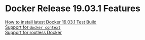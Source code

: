 # Docker Release 19.03.1 Features

[How to install latest Docker 19.03.1 Test Build](https://github.com/collabnix/dockerlabs/blob/master/beginners/install/from-source/README.md)<br>
[Support for ```docker context```]()<br>
[Support for rootless Docker]()<br>
